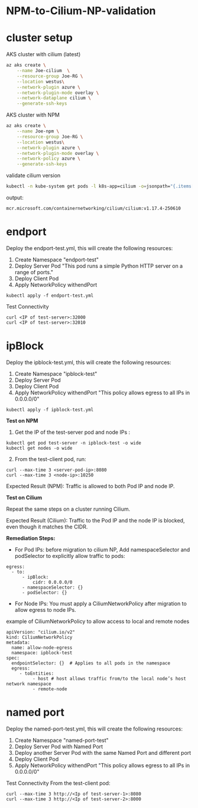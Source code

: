 # NPM-to-Cilium-NP-validation

# cluster setup 

AKS cluster with cilium (latest)

```bash
az aks create \
    --name Joe-cilium  \
    --resource-group Joe-RG \
    --location westus\
    --network-plugin azure \
    --network-plugin-mode overlay \
    --network-dataplane cilium \
    --generate-ssh-keys
```

AKS cluster with NPM

```bash
az aks create \
    --name Joe-npm \
    --resource-group Joe-RG \
    --location westus\
    --network-plugin azure \
    --network-plugin-mode overlay \
    --network-policy azure \
    --generate-ssh-keys
```

validate cilium version

```bash
kubectl -n kube-system get pods -l k8s-app=cilium -o=jsonpath="{.items[0].spec.containers[0].image}"
```

output: 
```
mcr.microsoft.com/containernetworking/cilium/cilium:v1.17.4-250610
```

# endport 

Deploy the endport-test.yml, this will create the following resources: 

1. Create Namespace "endport-test"
2. Deploy Server Pod "This pod runs a simple Python HTTP server on a range of ports."
3. Deploy Client Pod
4. Apply NetworkPolicy withendPort

```
kubectl apply -f endport-test.yml
```
Test Connectivity

```
curl <IP of test-server>:32000
curl <IP of test-server>:32010
```

# ipBlock 

Deploy the ipblock-test.yml, this will create the following resources: 

1. Create Namespace "ipblock-test"
2. Deploy Server Pod 
3. Deploy Client Pod
4. Apply NetworkPolicy withendPort "This policy allows egress to all IPs in 0.0.0.0/0"

```
kubectl apply -f ipblock-test.yml
```

**Test on NPM**

1. Get the IP of the test-server pod and node IPs :

```
kubectl get pod test-server -n ipblock-test -o wide
kubectl get nodes -o wide
```
2. From the test-client pod, run:

```
curl --max-time 3 <server-pod-ip>:8080
curl --max-time 3 <node-ip>:10250
```
Expected Result (NPM): Traffic is allowed to both Pod IP and node IP.

**Test on Cilium**

Repeat the same steps on a cluster running Cilium.

Expected Result (Cilium): Traffic to the Pod IP and the node IP is blocked, even though it matches the CIDR.

**Remediation Steps:**
- For Pod IPs: before migration to cilium NP, Add namespaceSelector and podSelector to explicitly allow traffic to pods:

```
egress:
  - to:
      - ipBlock:
          cidr: 0.0.0.0/0
      - namespaceSelector: {}
      - podSelector: {}
```
- For Node IPs: You must apply a CiliumNetworkPolicy after migration to allow egress to node IPs.

example of CiliumNetworkPolicy to allow access to local and remote nodes

```
apiVersion: "cilium.io/v2"
kind: CiliumNetworkPolicy
metadata:
  name: allow-node-egress
  namespace: ipblock-test
spec:
  endpointSelector: {}  # Applies to all pods in the namespace
  egress:
     - toEntities:
          - host # host allows traffic from/to the local node’s host network namespace
          - remote-node 
```
# named port 

Deploy the named-port-test.yml, this will create the following resources: 

1. Create Namespace "named-port-test"
2. Deploy Server Pod with Named Port
3. Deploy another Server Pod with the same Named Port and different port
4. Deploy Client Pod
5. Apply NetworkPolicy withendPort "This policy allows egress to all IPs in 0.0.0.0/0"

Test Connectivity
From the test-client pod:
```
curl --max-time 3 http://<Ip of test-server-1>:8080
curl --max-time 3 http://<Ip of test-server-2>:8000
```

